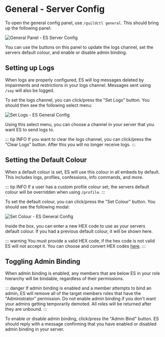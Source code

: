 # General - Server Config
To open the general config panel, use `/guildctl general`. This should bring up the following panel:

![General Panel - ES Server Config](/screenshots/server/general-panel.png)

You can use the buttons on this panel to update the logs channel, set the servers default colour, and enable or disable admin binding.


## Setting up Logs
When logs are properly configured, ES will log messages deleted by impairments and restrictions in your logs channel.
Messages sent using `/say` will also be logged.

To set the logs channel, you can click/press the "Set Logs" button. You should then see the following select menu:

![Set Logs - ES General Config](/screenshots/server/general-set-logs.png)

Using this select menu, you can choose a channel in your server that you want ES to send logs to.

::: tip INFO
If you want to clear the logs channel, you can click/press the "Clear Logs" button. After this you will no longer receive logs.
:::


## Setting the Default Colour
When a default colour is set, ES will use this colour in all embeds by default. This includes logs, profiles, confessions, info commands, and more.

::: tip INFO
If a user has a custom profile colour set, the servers default colour will be overridden when using `/profile`.
:::

To set the default colour, you can click/press the "Set Colour" button. You should see the following modal:

![Set Colour - ES General Config](/screenshots/server/general-set-colour.png)

Inside the box, you can enter a new HEX code to use as your servers default colour. If you had a previous default colour, it will be shown here.

::: warning
You must provide a valid HEX code, if the hex code is not valid ES will not accept it.
You can choose and convert HEX codes [here](https://www.hexcolortool.com/).
:::


## Toggling Admin Binding
When admin binding is enabled, any members that are below ES in your role hierarchy will be bindable, regardless of their permissions.

::: danger
If admin binding is enabled and a member attempts to bind an admin, ES will remove all of the target members roles that have the "Administrator" permission.
Do not enable admin binding if you don't want your admins getting temporarily demoted. All roles will be returned after they are unbound.
:::

To enable or disable admin binding, click/press the "Admin Bind" button.
ES should reply with a message confirming that you have enabled or disabled admin binding in your server.
